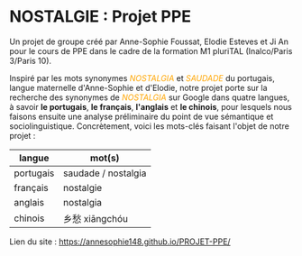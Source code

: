 # NOSTALGIE : Projet PPE 

Un projet de groupe créé par Anne-Sophie Foussat, Elodie Esteves et Ji An pour le cours de PPE dans le cadre de la formation M1 pluriTAL (Inalco/Paris 3/Paris 10).  

Inspiré par les mots synonymes <font color="orange">*NOSTALGIA*</font> et <font color="orange">*SAUDADE*</font> du portugais, langue maternelle d'Anne-Sophie et d'Elodie, notre projet porte sur la recherche des synonymes de <font color="orange">*NOSTALGIA*</font> sur Google dans quatre langues, à savoir **le portugais**, **le français**, **l'anglais** et **le chinois**, pour lesquels nous faisons ensuite une analyse préliminaire du point de vue sémantique et sociolinguistique. Concrètement, voici les mots-clés faisant l'objet de notre projet :

<center>

langue | mot(s)
--- | ---  
portugais | saudade / nostalgia
français | nostalgie
anglais | nostalgia
chinois | 乡愁 xiāngchóu

</center>

Lien du site : https://annesophie148.github.io/PROJET-PPE/
